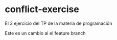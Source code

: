 # conflict-exercise
El 3 ejercicio del TP de la materia de programación 

Este es un cambio al el feature branch
